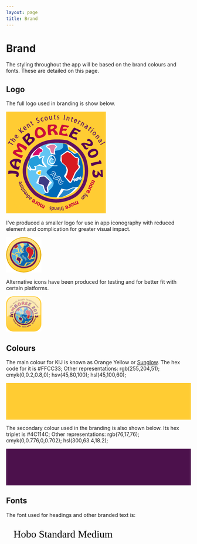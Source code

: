 ```yaml
---
layout: page
title: Brand
---
```


Brand
=====

The styling throughout the app will be based on the brand colours and fonts.
These are detailed on this page.

Logo
----

The full logo used in branding is show below.

![Full KIJ2013 Logo](images/logo-kij2013.png)

I've produced a smaller logo for use in app iconography with reduced element and
complication for greater visual impact.

![Reduced KIJ2013 Logo](images/appicon.s.96.png)

Alternative icons have been produced for testing and for better fit with certain
platforms.

![Alternative KIJ2013 App icon](images/appicon.96.png)

Colours
-------

The main colour for KIJ is known as Orange Yellow or
[Sunglow](http://en.wikipedia.org/wiki/Gold_%28color%29#Sunglow). The hex code
for it is #FFCC33; Other representations: rgb(255,204,51); cmyk(0,0.2,0.8,0);
hsv(45,80,100); hsl(45,100,60);

<div class="color-preview primary">
</div>

The secondary colour used in the branding is also shown below. Its hex triplet
is #4C114C; Other representations: rgb(76,17,76); cmyk(0,0.776,0,0.702);
hsl(300,63.4,18.2);

<div class="color-preview secondary">
</div>

Fonts
-----

The font used for headings and other branded text is:

<p class="font-preview">Hobo Standard Medium</p>

<style>
@font-face {
	font-family: 'Hobo';
	src: url('fonts/HoboStd.eot');
	src: local('☺'), url('fonts/HoboStd.woff') format('woff'), url('fonts/HoboStd.ttf') format('truetype'), url('fonts/HoboStd.svg') format('svg');
	font-weight: normal;
	font-style: normal;
}
.color-preview {
    height: 100px;
}
.color-preview.primary {
    background-color: #FFCC33;
}
.color-preview.secondary {
    background-color: #4C114C;
}
.font-preview {
    color: black;
    font-family: 'Hobo';
    font-size: 2em;
    margin-left: 20px;
}
</style>
